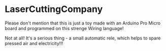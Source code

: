 # LaserCuttingCompany

Please don't mention that this is just a toy made with an Arduino Pro Micro board and programmed on this strenge Wiring language!

Not at all! It's a serious thing - a small automatic rele, which helps to spare pressed air and electricity!!!
